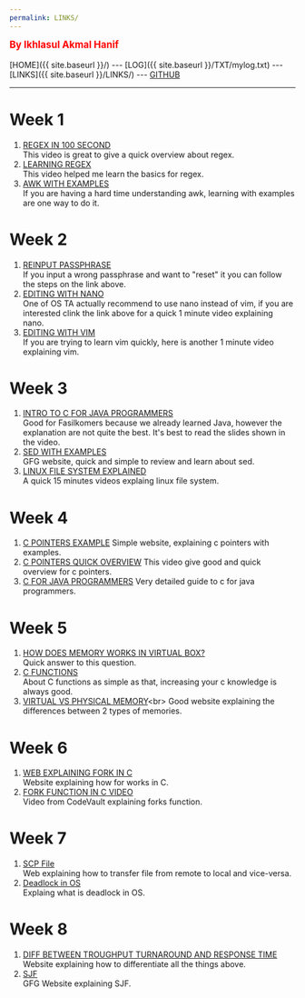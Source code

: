 ```yaml
---
permalink: LINKS/
---
```

<span style="color:red; font-weight:bold; font-size:larger;">By Ikhlasul Akmal Hanif</span>
<br><br>
[HOME]({{ site.baseurl }}/) ---
[LOG]({{ site.baseurl }}/TXT/mylog.txt) ---
[LINKS]({{ site.baseurl }}/LINKS/) ---
[GITHUB](https://github.com/Pyqe/os222)
<br>
<hr>

# Week 1
1. [REGEX IN 100 SECOND](https://www.youtub.com/watch?v=sXQxhojSdZM) <br>
This video is great to give a quick overview about regex.
2. [LEARNING REGEX](https://www.youtube.com/watch?v=bgBWp9EIlMM+) <br>
This video helped me learn the basics for regex.
3. [AWK WITH EXAMPLES](https://www.geeksforgeeks.org/awk-command-unixlinux-examples/) <br>
If you are having a hard time understanding awk, learning with examples are one way to do it.
# Week 2
1. [REINPUT PASSPHRASE](https://emacs.stackexchange.com/questions/52837/how-to-force-emacs-or-pinentry-to-forget-wrong-gpg-password) <br>
If you input a wrong passphrase and want to "reset" it you can follow the steps on the link above.
2. [EDITING WITH NANO](https://www.youtube.com/watch?v=fJTPjWuyrIY&t=24s) <br>
One of OS TA actually recommend to use nano instead of vim, if you are interested clink the link above for a quick 1 minute video explaining nano.
3. [EDITING WITH VIM](https://www.youtube.com/watch?v=0zSSLpcNOwA) <br>
If you are trying to learn vim quickly, here is another 1 minute video explaining vim.
# Week 3
1. [INTRO TO C FOR JAVA PROGRAMMERS](https://www.youtube.com/watch?v=OWCBzfeYX2M) <br>
Good for Fasilkomers because we already learned Java, however the explanation are not quite the best. It's best to read the slides shown in the video.
2. [SED WITH EXAMPLES](https://www.geeksforgeeks.org/sed-command-in-linux-unix-with-examples/)<br>
GFG website, quick and simple to review and learn about sed.
3. [LINUX FILE SYSTEM EXPLAINED](https://www.youtube.com/watch?v=HbgzrKJvDRw)<br>
A quick 15 minutes videos explaing linux file system.
# Week 4
1. [C POINTERS EXAMPLE](https://www.javatpoint.com/c-pointers#:~:text=The%20pointer%20in%20C%20language,a%20pointer%20is%202%20byte.)
Simple website, explaining c pointers with examples.
2. [C POINTERS QUICK OVERVIEW](https://www.youtube.com/watch?v=f2i0CnUOniA)
This video give good and quick overview for c pointers.
3. [C FOR JAVA PROGRAMMERS](https://www.cs.rochester.edu/u/ferguson/csc/c/c-for-java-programmers.pdf)
Very detailed guide to c for java programmers.
# Week 5
1. [HOW DOES MEMORY WORKS IN VIRTUAL BOX?](https://superuser.com/questions/66842/how-does-virtualboxs-memory-usage-work)<br>
Quick answer to this question.
2. [C FUNCTIONS](https://www.tutorialspoint.com/cprogramming/c_functions.html)<br>
About C functions as simple as that, increasing your c knowledge is always good.
3. [VIRTUAL VS PHYSICAL MEMORY](https://www.techwalla.com/articles/difference-virtual-memory-physical-memory_)<br>
Good website explaining the differences between 2 types of memories.
# Week 6
1. [WEB EXPLAINING FORK IN C](https://www.section.io/engineering-education/fork-in-c-programming-language/)<br>
Website explaining how for works in C.
2. [FORK FUNCTION IN C VIDEO](https://www.youtube.com/watch?v=cex9XrZCU14)<br>
Video from CodeVault explaining forks function.
# Week 7
1. [SCP File](https://linuxize.com/post/how-to-use-scp-command-to-securely-transfer-files/)<br>
Web explaining how to transfer file from remote to local and vice-versa.
2. [Deadlock in OS](https://www.geeksforgeeks.org/introduction-of-deadlock-in-operating-system/)<br>
Explaing what is deadlock in OS.
# Week 8
1. [DIFF BETWEEN TROUGHPUT TURNAROUND AND RESPONSE TIME](https://benchpartner.com/q/what-is-throughput-turnaround-time-waiting-time-and-response-time)<br>
Website explaining how to differentiate all the things above.
2. [SJF](https://www.geeksforgeeks.org/shortest-job-first-or-sjf-cpu-scheduling-non-preemptive-algorithm-using-segment-tree/)<br>
GFG Website explaining SJF.
